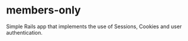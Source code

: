 
# members-only
Simple Rails app that implements the use of Sessions, Cookies and user authentication.

